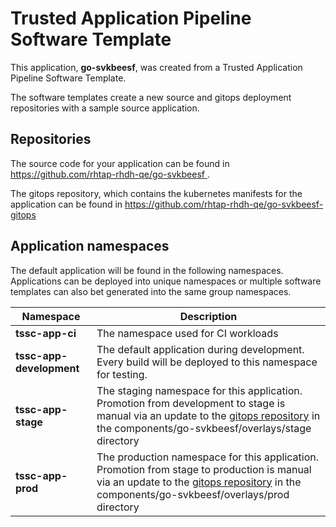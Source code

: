 # Trusted Application Pipeline Software Template

This application, **go-svkbeesf**, was created from a Trusted Application Pipeline Software Template.

The software templates create a new source and gitops deployment repositories with a sample source application. 

## Repositories

The source code for your application can be found in [https://github.com/rhtap-rhdh-qe/go-svkbeesf ](https://github.com/rhtap-rhdh-qe/go-svkbeesf ).
 
The gitops repository, which contains the kubernetes manifests for the application can be found in 
[https://github.com/rhtap-rhdh-qe/go-svkbeesf-gitops ](https://github.com/rhtap-rhdh-qe/go-svkbeesf-gitops ) 

## Application namespaces 

The default application will be found in the following namespaces. Applications can be deployed into unique namespaces or multiple software templates can also bet generated into the same group namespaces.  

|  Namespace   |  Description   |  
| -------- | -------- |
| **tssc-app-ci** | The namespace used for CI workloads |
| **tssc-app-development** | The default application during development. Every build will be deployed to this namespace for testing. |
| **tssc-app-stage** | The staging namespace for this application. Promotion from development to stage is manual via an update to the [gitops repository](https://github.com/rhtap-rhdh-qe/go-svkbeesf-gitops ) in the components/go-svkbeesf/overlays/stage directory |
| **tssc-app-prod** | The production namespace for this application. Promotion from stage to production is manual via an update to the [gitops repository](https://github.com/rhtap-rhdh-qe/go-svkbeesf-gitops ) in the components/go-svkbeesf/overlays/prod directory |